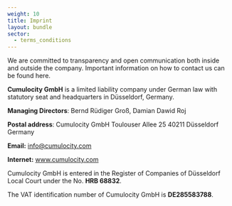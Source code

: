 ```yaml
---
weight: 10
title: Imprint
layout: bundle
sector:
  - terms_conditions
---
```


We are committed to transparency and open communication both inside and outside the company. Important information on how to contact us can be found here.

**Cumulocity GmbH** is a limited liability company under German law with statutory seat and headquarters in Düsseldorf, Germany.

**Managing Directors**:  Bernd Rüdiger Groß, Damian Dawid Roj

**Postal address**:
Cumulocity GmbH
Toulouser Allee 25
40211 Düsseldorf
Germany

**Email:** info@cumulocity.com

**Internet:** www.cumulocity.com

Cumulocity GmbH is entered in the Register of Companies of Düsseldorf Local Court under the No. **HRB 68832**.

The VAT identification number of Cumulocity GmbH is **DE285583788**.
